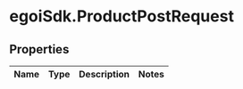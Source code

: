 # egoiSdk.ProductPostRequest

## Properties
Name | Type | Description | Notes
------------ | ------------- | ------------- | -------------



